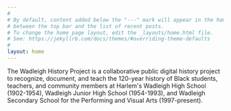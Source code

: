 ```yaml
---
#
# By default, content added below the "---" mark will appear in the home page
# between the top bar and the list of recent posts.
# To change the home page layout, edit the _layouts/home.html file.
# See: https://jekyllrb.com/docs/themes/#overriding-theme-defaults
#
layout: home
---
```


The Wadleigh History Project is a collaborative public digital history project to recognize, document, and teach the 120-year history of Black students, teachers, and community members at Harlem's Wadleigh High School (1902-1954), Wadleigh Junior High School (1954-1993), and Wadleigh Secondary School for the Performing and Visual Arts (1997-present).




